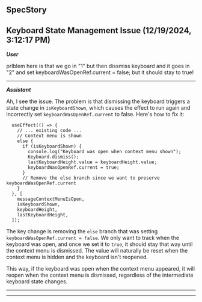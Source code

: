 ## SpecStory

## Keyboard State Management Issue (12/19/2024, 3:12:17 PM)

_**User**_

prlblem here is that we go in "1" but then dissmiss keyboard and it goes in "2" and set keyboardWasOpenRef.current = false; but it should stay to true!

---

_**Assistant**_

Ah, I see the issue. The problem is that dismissing the keyboard triggers a state change in `isKeyboardShown`, which causes the effect to run again and incorrectly set `keyboardWasOpenRef.current` to false. Here's how to fix it:

```typescript:features/conversation/conversation-keyboard-filler.tsx
  useEffect(() => {
    // ... existing code ...
    // Context menu is shown
    else {
      if (isKeyboardShown) {
        console.log("Keyboard was open when context menu shown");
        Keyboard.dismiss();
        lastKeyboardHeight.value = keyboardHeight.value;
        keyboardWasOpenRef.current = true;
      }
      // Remove the else branch since we want to preserve keyboardWasOpenRef.current
    }
  }, [
    messageContextMenuIsOpen,
    isKeyboardShown,
    keyboardHeight,
    lastKeyboardHeight,
  ]);
```

The key change is removing the `else` branch that was setting `keyboardWasOpenRef.current = false`. We only want to track when the keyboard was open, and once we set it to `true`, it should stay that way until the context menu is dismissed. The value will naturally be reset when the context menu is hidden and the keyboard isn't reopened.

This way, if the keyboard was open when the context menu appeared, it will reopen when the context menu is dismissed, regardless of the intermediate keyboard state changes.

---



---

